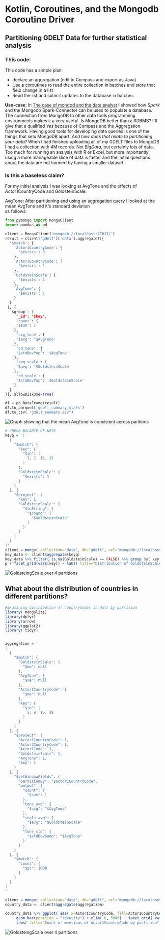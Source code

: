 # Kotlin, Coroutines, and the Mongodb Coroutine Driver
## Partitioning GDELT Data for further statistical analysis

### This code: 
This code has a simple plan:  
- declare an aggregation  (edit in Compass and export as Java)
- Use a coroutines to read the entire collection in batches and store that field change in a list
- Read the list and submit updates to the database in batches


**Use-case:**  In [The case of mongod and the data analyst](https://mongo-loves-data.medium.com/the-case-of-mongo-and-the-data-analyst-f3ca2f52537d)  I showed how _Spark_ and the Mongodb Spark-Connector can be used to populate a database.  The connection from MongoDB to other data tools
programming environments makes it a very useful.  Is MongoDB better than a RDBMS?  I'll give that a qualified *Yes*
because of Compass and the Aggregation framework.  Having good tools for developing data queries is one of the things
that sets MongoDB apart. _And how does that relate to partitioning your data?_  When I had finished uploading all of my
GDELT files to MongoDB I had a collection with 4M records.  Not _BigData_, but certainly lots of data.  Too much for
running an analysis with R or Excel, but more importantly using a more manageable slice of data is faster and the initial
questions about the data are not harmed by having a smaller dataset.  



### Is this a baseless claim?<br/>
For my initial analysis I was looking at AvgTone and the effects of Actor1CountryCode and GoldsteinScale.

AvgTone:  After partitioning and using an aggregation query I looked at the mean AvgTone and it's standard deviation<br/>
  as follows: 
```python
from pymongo import MongoClient
import pandas as pd

client = MongoClient('mongodb://localhost:27017/')
result = client['gdelt']['data'].aggregate([{
  '$match': {
    'Actor1CountryCode': {
      '$exists': 0
    },
    'Actor1CountryCode': {
      '$exists': 1
    },
    'GoldsteinScale': {
      '$exists': 1
    },
    'AvgTone': {
      '$exists': 1
    }
  }
 }, {
   $group': {
     '_id': '$key',
     'count': {
     '$sum': 1
    },
     'avg_tone': {
     '$avg': '$AvgTone'
    },
     'sd_tone': {
     '$stdDevPop': '$AvgTone'
    },
     'avg_scale': {
     '$avg': '$GoldsteinScale'
    },
     'sd_scale': {
     '$stdDevPop': '$GoldsteinScale'
    }
  }
}], allowDiskUse=True)

df = pd.DataFrame(result)
df.to_parquet('gdelt_summary_stats')
df.to_csv( "gdelt_summary.csv")
```
![Graph showing that the mean AvgTone is consistent across paritions](./images/avgtone%20+std.jpeg "AvgTone by Partition")
```R
# CHECK BALANCE OF KEYS
keyq = '[
  {
    "$match": {
      "key": {
        "$in": [
          3, 7, 11, 17
        ]
      }, 
      "GoldsteinScale": {
        "$exists": 1
      }
    }
  }, {
    "$project": {
      "key": 1, 
      "GoldsteinScale": {
        "$toString": {
          "$round": [
            "$GoldsteinScale"
          ]
        }
      }
    }
  }
]'
client = mongo( collection="data", db="gdelt", url="mongodb://localhost")
key_data <- client$aggregate(keyq)
key_data %>% filter( is.na(GoldsteinScale) == FALSE) %>% group_by( key, GoldsteinScale ) %>% summarize( value=n(), .groups="rowwise") %>% group_by(key) %>% mutate(key, GoldsteinScale=as.factor(GoldsteinScale), value = round(1000*value/sum(value)) )  %>% as_tibble( colnames="key",rownames="GoldsteinScale", c( GoldsteinScale, value)) %>% ggplot(aes(x=GoldsteinScale, y=value, fill=GoldsteinScale)) + geom_col() ->p 
p + facet_grid(vars(key)) + labs( title="Distribution of GoldsteinScale across partition keys") + theme_bw()

```
![GoldsteingScale over 4 partitions](./images/by_partition.jpeg "GoldsteinScale by Partition")

## What about the distribution of countries in different partitions?

```R
#Examining distribution of CountryCodes in data by partition
library( mongolite)
library(dplyr)
library(arrow)
library(ggplot2)
library( tidyr)


aggregation = '
[
  {
    "$match": {
      "GoldsteinScale": {
        "$ne": null
      }, 
      "AvgTone": {
        "$ne": null
      }, 
      "Actor1CountryCode": {
        "$ne": null
      }, 
      "key": {
        "$in": [
          5, 9, 15, 19
        ]
      }
    }
  }, {
    "$project": {
      "Actor1CountryCode": 1, 
      "Actor2CountryCode": 1, 
      "Actor1Code": 1, 
      "GoldsteinScale": 1, 
      "AvgTone": 1, 
      "key": 1
    }
  }, {
    "$setWindowFields": {
      "partitionBy": "$Actor1CountryCode", 
      "output": {
        "count": {
          "$sum": 1
        }, 
        "tone_avg": {
          "$avg": "$AvgTone"
        }, 
        "scale_avg": {
          "$avg": "$GoldsteinScale"
        }, 
        "tone_std": {
          "$stdDevSamp": "$AvgTone"
        }
      }
    }
  }, {
    "$match": {
      "count": {
        "$gt": 1000
      }
    }
  }
]
'

client = mongo( collection="data", db="gdelt", url="mongodb://localhost")
country_data <- client$aggregate(aggregation)

country_data %>% ggplot( aes( x=Actor1CountryCode, fill=Actor1CountryCode)) +
     geom_bar(position = "identity") + ylim( 0, 5000) + facet_grid( vars(key)) +
     labs( title="Count of mentions of Actor1CountryCode by partition", caption="USA has been removed as count > 1000") + theme_bw()

```

![GoldsteingScale over 4 partitions](./images/by_partition.jpeg "GoldsteinScale by Partition")
